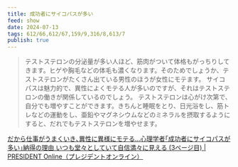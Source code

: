 ```yaml
---
title: 成功者にサイコパスが多い
feed: show
date: 2024-07-13
tags: 612/66,612/67,159/9,316/8,613/7
publish: true
---
```

> テストステロンの分泌量が多い人ほど、筋肉がついて体格もがっちりしてきます。ヒゲや胸毛などの体毛も濃くなります。そのためでしょうか、テストステロンがたくさん出ている男性のほうが女性にモテます。
> サイコパスは魅力的で、異性によくモテる人が多いのですが、それはテストステロンの働きが関係しているのでしょう。
> テストステロンは心がけ次第で、自分でも増やすことができます。きちんと睡眠をとり、日光浴をし、筋トレなどの運動をし、亜鉛やマグネシウムなどのミネラルを摂取するようにすると、だれでもテストステロンを増やせます。

[だから仕事がうまくいき､異性に異様にモテる…心理学者｢成功者にサイコパスが多い｣納得の理由 いつも堂々としていて自信満々に見える (3ページ目) | PRESIDENT Online（プレジデントオンライン）](https://president.jp/articles/-/83375?page=3)

